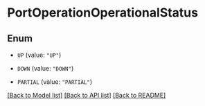 # PortOperationOperationalStatus

## Enum


* `UP` (value: `"UP"`)

* `DOWN` (value: `"DOWN"`)

* `PARTIAL` (value: `"PARTIAL"`)


[[Back to Model list]](../README.md#documentation-for-models) [[Back to API list]](../README.md#documentation-for-api-endpoints) [[Back to README]](../README.md)


